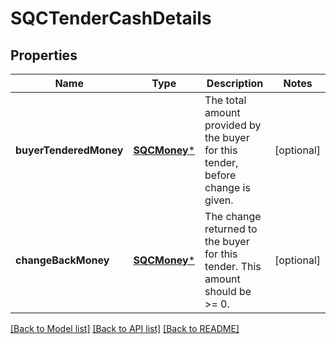 # SQCTenderCashDetails

## Properties
Name | Type | Description | Notes
------------ | ------------- | ------------- | -------------
**buyerTenderedMoney** | [**SQCMoney***](SQCMoney.md) | The total amount provided by the buyer for this tender, before change is given. | [optional] 
**changeBackMoney** | [**SQCMoney***](SQCMoney.md) | The change returned to the buyer for this tender. This amount should be &gt;&#x3D; 0. | [optional] 

[[Back to Model list]](../README.md#documentation-for-models) [[Back to API list]](../README.md#documentation-for-api-endpoints) [[Back to README]](../README.md)


